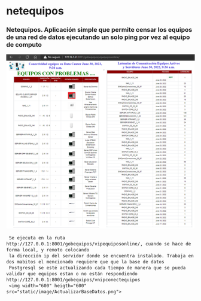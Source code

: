 # netequipos
<h3>
  Netequipos. Aplicación simple que permite censar los equipos de una red de datos ejecutando un solo ping por vez al equipo de computo 
</h3>
<p align="center" >
     <img width="600" heigth="600" src="static/image/aplicacion.png">
  
     Se ejecuta en la ruta http://127.0.0.1:8001/gobequipos/vipequiposonline/, cuando se hace de forma local, y remoto colocando 
     la dirección ip del servidor donde se encuentra instalado. Trabaja en dos mabitos el mencionado requiere que que la base de datos 
     Postgresql se esté actualizando cada tiempo de manera que se pueda validar que equipos estan o no están respondiendo http://127.0.0.1:8001/gobequipos/vnipconectequipos 
     <img width="600" heigth="600" src="static/image/ActualizarBaseDatos.png">   
  
</p>
